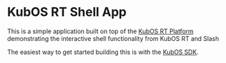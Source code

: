# KubOS RT Shell App

This is a simple application built on top of the [KubOS RT Platform](https://github.com/kubostech/KubOS-rt)
demonstrating the interactive shell functionality from KubOS RT and Slash

The easiest way to get started building this is with the [KubOS SDK](http://docs.kubos.co/latest/md_docs_kubos-sdk.html).
